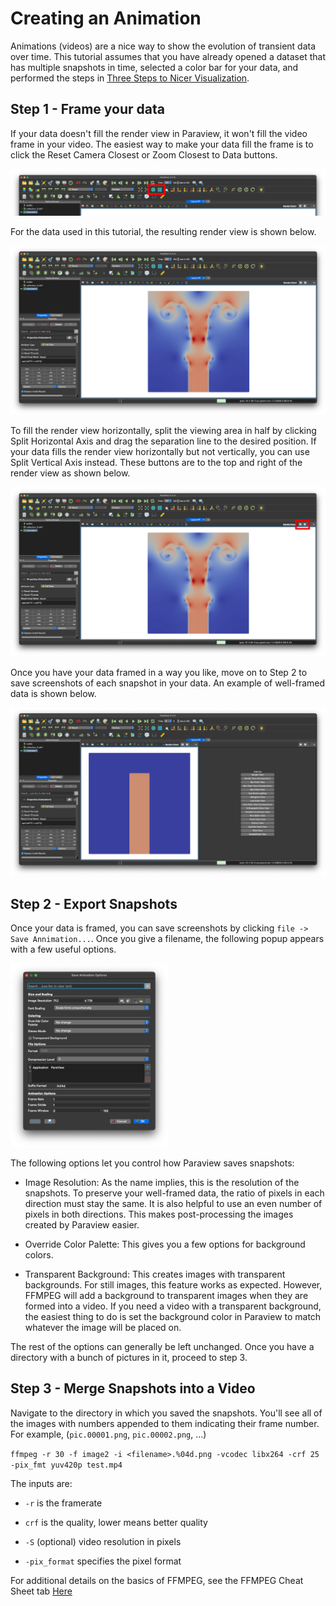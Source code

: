 # Creating an Animation

Animations (videos) are a nice way to show the evolution of transient data over time.
This tutorial assumes that you have already opened a dataset that has multiple snapshots in time, selected a color bar for your data, and performed the steps in [Three Steps to Nicer Visualization](three-steps-to-nice-visualization.md).

## Step 1 - Frame your data

If  your data doesn't fill the render view in Paraview, it won't fill the video frame in your video.
The easiest way to make your data fill the frame is to click the Reset Camera Closest or Zoom Closest to Data buttons.

![image](../Resources/creatingAnAnnimation/A.png)

For the data used in this tutorial, the resulting render view is shown below.

![image](../Resources/creatingAnAnnimation/B.png)

To fill the render view horizontally, split the viewing area in half by clicking Split Horizontal Axis and drag the separation line to the desired position.
If your data fills the render view horizontally but not vertically, you can use Split Vertical Axis instead.
These buttons are to the top and right of the render view as shown below.

![image](../Resources/creatingAnAnnimation/C.png)

Once you have your data framed in a way you like, move on to Step 2 to save screenshots of each snapshot in your data.
An example of well-framed data is shown below.

![image](../Resources/creatingAnAnnimation/D.png)

## Step 2 - Export Snapshots

Once your data is framed, you can save screenshots by clicking `file -> Save Annimation...`.
Once you give a filename, the following popup appears with a few useful options.

<img src="../Resources/creatingAnAnnimation/E.png" alt="drawing" width="50%"/>

The following options let you control how Paraview saves snapshots:

- Image Resolution: As the name implies, this is the resolution of the snapshots.
To preserve your well-framed data, the ratio of pixels in each direction must stay the same.
It is also helpful to use an even number of pixels in both directions.
This makes post-processing the images created by Paraview easier.

- Override Color Palette: This gives you a few options for background colors.

- Transparent Background: This creates images with transparent backgrounds.
For still images, this feature works as expected.
However, FFMPEG will add a background to transparent images when they are formed into a video.
If you need a video with a transparent background, the easiest thing to do is set the background color in Paraview to match whatever the image will be placed on.

The rest of the options can generally be left unchanged. 
Once you have a directory with a bunch of pictures in it, proceed to step 3.

## Step 3 - Merge Snapshots into a Video

Navigate to the directory in which you saved the snapshots.
You'll see all of the images with numbers appended to them indicating their frame number. 
For example, (`pic.00001.png`, `pic.00002.png`, ...) 

```ffmpeg -r 30 -f image2 -i <filename>.%04d.png -vcodec libx264 -crf 25 -pix_fmt yuv420p test.mp4```

The inputs are:

- `-r` is the framerate

- `crf` is the quality, lower means better quality

- `-S` (optional) video resolution in pixels

- `-pix_format` specifies the pixel format

For additional details on the basics of FFMPEG, see the FFMPEG Cheat Sheet tab [Here](https://benwilfong.com)
